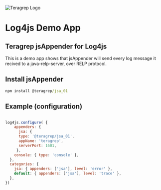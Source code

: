 ![Teragrep Logo](https://avatars.githubusercontent.com/u/71876378?s=200&v=4)

# Log4js Demo App


## Teragrep jsAppender for Log4js

This is a demo app shows that jsAppender will send every log message it recived to a java-relp-server, over RELP protocol.

## Install jsAppender

```cmd
npm install @teragrep/jsa_01
```


## Example (configuration)

```javascript

log4js.configure( {
    appenders: {
      jsa: { 
      type: '@teragrep/jsa_01',
      appName: 'teragrep',
      serverPort: 1601,
     },
    console: { type: 'console' },
  },
  categories: {
    jsa: { appenders: ['jsa'], level: 'error' },
    default: { appenders: ['jsa'], level: 'trace' },
  },
})

```






